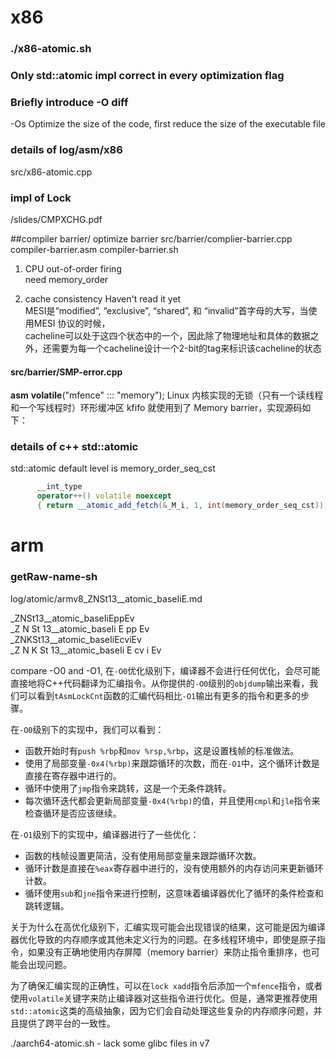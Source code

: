 # x86
### ./x86-atomic.sh

### Only std::atomic impl correct in every optimization flag

### Briefly introduce -O diff  
-Os Optimize the size of the code, first reduce the size of the executable file

### details of log/asm/x86
src/x86-atomic.cpp  
  

### impl of Lock
/slides/CMPXCHG.pdf  

##compiler barrier/ optimize barrier
src/barrier/complier-barrier.cpp
compiler-barrier.asm
compiler-barrier.sh


1. CPU out-of-order firing  
need memory_order  

2. cache consistency
Haven't read it yet  
MESI是“modified”, “exclusive”, “shared”, 和 “invalid”首字母的大写，当使用MESI 协议的时候，  
cacheline可以处于这四个状态中的一个，因此除了物理地址和具体的数据之外，还需要为每一个cacheline设计一个2-bit的tag来标识该cacheline的状态  

#### src/barrier/SMP-error.cpp
 __asm__ __volatile__("mfence" ::: "memory");
 Linux 内核实现的无锁（只有一个读线程和一个写线程时）环形缓冲区 kfifo 就使用到了 Memory barrier，实现源码如下：
  


### details of c++ std::atomic
std::atomic default level is memory_order_seq_cst
```c++
      __int_type
      operator++() volatile noexcept
      { return __atomic_add_fetch(&_M_i, 1, int(memory_order_seq_cst)); }
```
  
# arm
### getRaw-name-sh
log/atomic/armv8_ZNSt13__atomic_baseIiE.md  
    
_ZNSt13__atomic_baseIiEppEv  
_Z N St 13__atomic_baseIi E pp Ev  
_ZNKSt13__atomic_baseIiEcviEv  
_Z N K St 13__atomic_baseIi E cv i Ev  




compare -O0 and -O1, 
在`-O0`优化级别下，编译器不会进行任何优化，会尽可能直接地将C++代码翻译为汇编指令。从你提供的`-O0`级别的`objdump`输出来看，我们可以看到`tAsmLockCnt`函数的汇编代码相比`-O1`输出有更多的指令和更多的步骤。

在`-O0`级别下的实现中，我们可以看到：

- 函数开始时有`push %rbp`和`mov %rsp,%rbp`，这是设置栈帧的标准做法。
- 使用了局部变量`-0x4(%rbp)`来跟踪循环的次数，而在`-O1`中，这个循环计数是直接在寄存器中进行的。
- 循环中使用了`jmp`指令来跳转，这是一个无条件跳转。
- 每次循环迭代都会更新局部变量`-0x4(%rbp)`的值，并且使用`cmpl`和`jle`指令来检查循环是否应该继续。

在`-O1`级别下的实现中，编译器进行了一些优化：

- 函数的栈帧设置更简洁，没有使用局部变量来跟踪循环次数。
- 循环计数是直接在`%eax`寄存器中进行的，没有使用额外的内存访问来更新循环计数。
- 循环使用`sub`和`jne`指令来进行控制，这意味着编译器优化了循环的条件检查和跳转逻辑。

关于为什么在高优化级别下，汇编实现可能会出现错误的结果，这可能是因为编译器优化导致的内存顺序或其他未定义行为的问题。在多线程环境中，即使是原子指令，如果没有正确地使用内存屏障（memory barrier）来防止指令重排序，也可能会出现问题。

为了确保汇编实现的正确性，可以在`lock xadd`指令后添加一个`mfence`指令，或者使用`volatile`关键字来防止编译器对这些指令进行优化。但是，通常更推荐使用`std::atomic`这类的高级抽象，因为它们会自动处理这些复杂的内存顺序问题，并且提供了跨平台的一致性。

./aarch64-atomic.sh - lack some glibc files in v7
